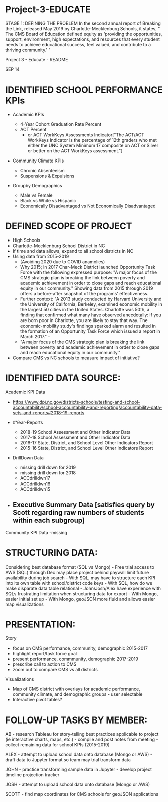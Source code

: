 # Project-3-EDUCATE

STAGE 1: DEFINING THE PROBLEM
In the second annual report of Breaking the Link, released May 2019 by Charlotte-Mecklenburg Schools, it states,
"
The CMS Board of Education defined equity as 'providing the opportunities, support, environment, high expectations, and resources that every student needs to achieve
educational success, feel valued, and contribute to a thriving community.'
"


Project 3 - Educate - README


SEP 14

# IDENTIFIED SCHOOL PERFORMANCE KPIs
- Academic KPIs
	- 4-Year Cohort Graduation Rate Percent
	- ACT Percent 
		- or ACT WorkKeys Assessments Indicator["The ACT/ACT WorkKeys Indicator is the percentage of 12th graders who met either the UNC System Minimum 17 composite on ACT or Silver or better on the ACT WorkKeys assessment."]

- Community Climate KPIs
	- Chronic Absenteeism
	- Suspensions & Expulsions

- Groupby Demographics
	- Male vs Female
	- Black vs White vs Hispanic
	- Economically Disadvantaged vs Not Economically Disadvantaged


# DEFINED SCOPE OF PROJECT
- High Schools
- Charlotte-Mecklenburg School District in NC
- If time and data allows, expand to all school districts in NC
- Using data from 2015-2019 
	- (Avoiding 2020 due to COVID anamolies)
	- Why 2015; In 2017 Char-Meck District launched Opportunity Task Force with the following expressed purpose: "A major focus of the CMS strategic plan is breaking the link between poverty and academic achievement in order to close gaps and reach educational equity in our community." Showing data from 2015 through 2019 offers a before-after snapshot of the programs' effectiveness. 
	- Further context: "A 2013 study conducted by Harvard University and the University of California, Berkeley, examined economic mobility in the largest 50 cities in the United States. Charlotte was 50th, a finding that confirmed what many have observed anecdotally: If you are born poor in Charlotte, you are likely to stay that way. The economic-mobility study's findings sparked alarm and resulted in the formation of an Opportunity Task Force which issued a report in March 2017." -
	- "A major focus of the CMS strategic plan is breaking the link between poverty and academic achievement in order to close gaps and reach educational equity in our community."
- Compare CMS vs NC schools to measure impact of initiative?


# IDENTIFIED DATA SOURCE:
Academic KPI Data
- https://www.dpi.nc.gov/districts-schools/testing-and-school-accountability/school-accountability-and-reporting/accountability-data-sets-and-reports#2018–19-reports
- #Year-Reports
	- 2018-19 School Assessment and Other Indicator Data
	- 2017-18 School Assessment and Other Indicator Data
	- 2016-17 State, District, and School Level Other Indicators Report 
	- 2015-16 State, District, and School Level Other Indicators Report   
- DrillDown Data
	- missing drill down for 2019
	- missing drill down for 2018
	- ACCdrilldwn17
	- ACCdrilldwn16
	- ACCdrilldwn15

- Executive Summary Data [satisfies query by Scott regarding raw numbers of students within each subgroup]
	- 

Community KPI Data
	-missing 
	
	
# STRUCTURING DATA:
Considering best database format (SQL vs Mongo)
	- Free trial access to AWS (SQL) through Dec may place project behind paywall limit future availability during job search
	- With SQL, may have to structure each KPI into its own table with school/district code keys
	- With SQL, how do we make disparate data table relational
	- John/Josh/Alex have experience with SQLs frustrating limitation when structuring data for export
	- With Mongo, easier initial set up
	- With Mongo, geoJSON more fluid and allows easier map visualizations



# PRESENTATION:
Story
- focus on CMS performance, community, demographic 2015-2017
- highlight report/task force goal
- present performance, commmunity, demographic 2017-2019
- prescribe call to action to CMS
- zoom out to compare CMS vs all districts

Visualizations
- Map of CMS district with overlays for academic performance, community climate, and demographic groups - user selectable
- Interactive pivot tables?


# FOLLOW-UP TASKS BY MEMBER:
AB
	- research Tableau for story-telling best practices applicable to project (ie interactive charts, maps, etc.)
	- compile and post notes from meeting
	- collect remaining data for school KPIs (2015-2019)

ALEX
	- attempt to upload school data onto database (Mongo or AWS)
	- draft data to Jupyter format so team may trial transform data

JOHN
	- practice transforming sample data in Jupyter
	- develop project timeline projection tracker

JOSH
	- attempt to upload school data onto database (Mongo or AWS)

SCOTT
	- find map coordinates for CMS schools for geoJSON applications
